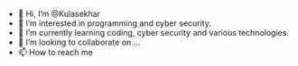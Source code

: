 - 👋 Hi, I’m @Kulasekhar
- 👀 I’m interested in programming and cyber security.
- 🌱 I’m currently learning coding, cyber security and various technologies.
- 💞️ I’m looking to collaborate on ...
- 📫 How to reach me 

<!---
Kulasekhar357/Kulasekhar357 is a ✨ special ✨ repository because its `README.md` (this file) appears on your GitHub profile.
You can click the Preview link to take a look at your changes.
--->
